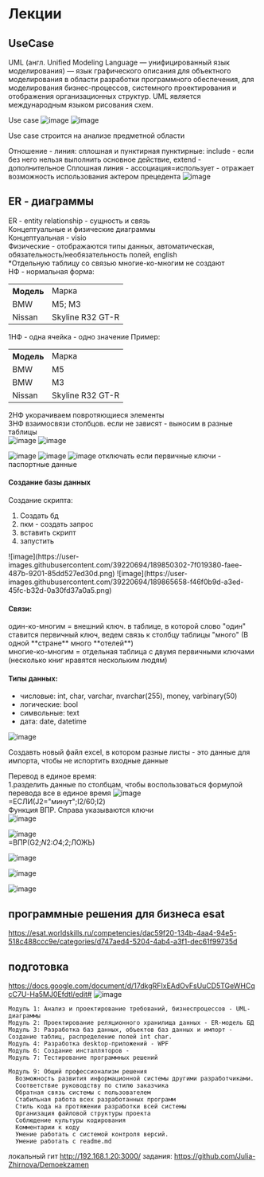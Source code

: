 <h1>Лекции</h1>
<h2>UseCase</h2>
UML (англ. Unified Modeling Language — унифицированный язык моделирования) — язык графического описания для объектного моделирования в области разработки программного обеспечения, для моделирования бизнес-процессов, системного проектирования и отображения организационных структур.
UML является международным языком рисования схем.

Use case
![image](https://user-images.githubusercontent.com/39220694/188564290-416fd327-489f-4188-a20b-9d3805217473.png)
![image](https://user-images.githubusercontent.com/39220694/188564397-a07758bc-2e25-4d07-9390-d2df67624214.png)

Use case строится на анализе предметной области

Отношение - линия: сплошная и пунктирная
пунктирные: include - если без него нельзя выполнить основное действие, extend - дополнительное
Сплошная линия - ассоциация=использует - отражает возможность использования актером прецедента
![image](https://user-images.githubusercontent.com/39220694/188565367-7be3b074-368c-4dba-b9a2-d9c13b0f26f4.png)


<h2>ER - диаграммы</h2>
ER - entity relationship - сущность и связь <br> 
Концептуальные и физические диаграммы <br>
Концептуальная - visio<br>
Физические - отображаются типы данных, автоматическая, обязательность/необязательность полей, english<br>
*Отдельную таблицу со связью многие-ко-многим не создают<br>
НФ - нормальная форма:<br>
<table>
 <tr>
  <th>Модель</td><td>Марка</th>
 </tr>
  <tr>
     <td>BMW</td>
     <td>M5; M3</td>
  </tr>
  <tr>
     <td>Nissan</td>
     <td>Skyline R32 GT-R</td>
  </tr>
</table>
1НФ - одна ячейка - одно значение
Пример:
<table>
 <tr>
  <th>Модель</td><td>Марка</th>
 </tr>
 <tr>
    <td>BMW</td>
    <td>M5</td>
 </tr>
  <tr>
    <td>BMW</td>
    <td>M3</td>
 </tr>
 <tr>
    <td>Nissan</td>
    <td>Skyline R32 GT-R</td>
 </tr>
</table>

2НФ укорачиваем повротяющиеся элементы<br>
3НФ взаимосвязи столбцов. если не зависят - выносим в разные таблицы<br>
![image](https://user-images.githubusercontent.com/39220694/189847462-101a36f8-33bf-4a1a-8f04-38f7742343b2.png)
![image](https://user-images.githubusercontent.com/39220694/189849436-2a454724-715a-408f-8139-870fb3de6955.png)

![image](https://user-images.githubusercontent.com/39220694/189851195-7b0161c7-1561-4e52-81e1-2710eda1e81a.png)
![image](https://user-images.githubusercontent.com/39220694/189851696-85c2b19c-edc7-4957-83b8-4b4ddfce50a9.png)
![image](https://user-images.githubusercontent.com/39220694/189853031-a441041d-3b02-43c6-b8a4-ca06c028e8a5.png)
отключать если первичные ключи - паспортные данные

<h4>Создание базы данных</h4>
Создание скрипта:
<ol>
<li>Создать бд
<li>пкм - создать запрос
<li>вставить скрипт
<li>запустить
</ol>
![image](https://user-images.githubusercontent.com/39220694/189850302-7f019380-faee-487b-9201-85dd527ed30d.png)
![image](https://user-images.githubusercontent.com/39220694/189865658-f46f0b9d-a3ed-45fc-b32d-0a30fd37a0a5.png)

 
<h4>Связи:</h4>
один-ко-многим = внешний ключ. в таблице, в которой слово "один" ставится первичный ключ, ведем связь к столбцу таблицы "много" (В одной **стране** много **отелей**)<br>
многие-ко-многим = отдельная таблица с двумя первичными ключами (несколько книг нравятся нескольким людям)

<h4>Типы данных: </h4>
<ul>
<li> числовые:  int, char, varchar, nvarchar(255), money, varbinary(50)<br>
<li> логические:  bool<br>
<li> символьные: text<br>
<li> дата: date, datetime<br>
</ul>

![image](https://user-images.githubusercontent.com/39220694/189868313-2bd24f35-e698-412c-a163-1ef57b39e9b0.png)

Создавть новый файл excel, в котором разные листы - это данные для импорта, чтобы не испортить входные данные

Перевод в единое время:  
 1.разделить данные по столбцам, чтобы воспользоваться формулой перевода все в единое время
 ![image](https://user-images.githubusercontent.com/40539112/195325069-993e913f-0108-48aa-9597-aa7ed7039d08.png)
 <br>
 =ЕСЛИ(J2="минут";I2/60;I2) <br>
  Функция ВПР. Справа указываются ключи <br>
 ![image](https://user-images.githubusercontent.com/40539112/195328235-0172edfa-8920-456a-848c-3ce18f95c403.png)

![image](https://user-images.githubusercontent.com/40539112/195329692-f78609b0-6a1f-409b-b502-918b7085c763.png)
<br>
 =ВПР(G2;$N$2:$O$4;2;ЛОЖЬ)

</ol>

![image](https://user-images.githubusercontent.com/40539112/196673290-cca52eeb-566a-40c3-8d1b-024279767d8b.png)

![image](https://user-images.githubusercontent.com/40539112/196673926-bbb0ddc9-6bce-4f92-bc49-6fa6b5597dcd.png)

![image](https://user-images.githubusercontent.com/40539112/196679278-24920869-1633-4d81-bf8f-c22ef09a64b6.png)


## программные решения для бизнеса esat
https://esat.worldskills.ru/competencies/dac59f20-134b-4aa4-94e5-518c488ccc9e/categories/d747aed4-5204-4ab4-a3f1-dec61f99735d
## подготовка
https://docs.google.com/document/d/17dkgRFIxEAdOvFsUuCD5TGeWHCqcC7U-Ha5MJ0EfdtI/edit#
![image](https://user-images.githubusercontent.com/39220694/188390968-a3e0d586-5bc2-4793-aa07-3dcd178ebf63.png)
```
Модуль 1: Анализ и проектирование требований, бизнеспроцессов - UML-диаграммы
Модуль 2: Проектирование реляционного хранилища данных - ER-модель БД
Модуль 3: Разработка баз данных, объектов баз данных и импорт - Создание таблиц, распределение полей int char. 
Модуль 4: Разработка desktop-приложений - WPF
Модуль 6: Создание инсталляторов - 
Модуль 7: Тестирование программных решений
```
```
Модуль 9: Общий профессионализм решения
  Возможность развития информационной системы другими разработчиками.
  Соответствие руководству по стилю заказчика
  Обратная связь системы с пользователем
  Стабильная работа всех разработанных программ
  Стиль кода на протяжении разработки всей системы
  Организация файловой структуры проекта
  Соблюдение культуры кодирования
  Комментарии к коду
  Умение работать с системой контроля версий.
  Умение работать с readme.md
```
локальный гит http://192.168.1.20:3000/
задания: https://github.com/Julia-Zhirnova/Demoekzamen
